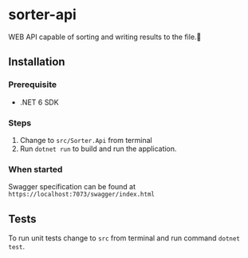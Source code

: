 # sorter-api

WEB API capable of sorting and writing results to the file.🤩

## Installation
### Prerequisite
* .NET 6 SDK

### Steps
1. Change to `src/Sorter.Api` from terminal
2. Run `dotnet run` to build and run the application.

### When started
Swagger specification can be found at `https://localhost:7073/swagger/index.html`

## Tests

To run unit tests change to `src` from terminal and run command `dotnet test`.